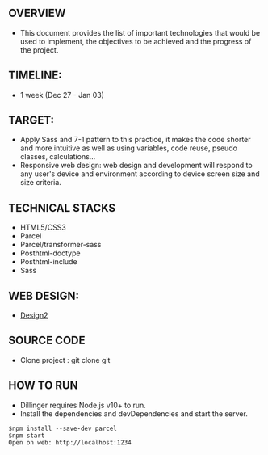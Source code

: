 ## OVERVIEW

- This document provides the list of important technologies that would be used to implement, the objectives to be achieved and the progress of the project.

## TIMELINE:

- 1 week (Dec 27 - Jan 03)

## TARGET:

- Apply Sass and 7-1 pattern to this practice, it makes the code shorter and more intuitive as well as using variables, code reuse, pseudo classes, calculations...
- Responsive web design: web design and development will respond to any user's device and environment according to device screen size and size criteria.

## TECHNICAL STACKS

- HTML5/CSS3
- Parcel
- Parcel/transformer-sass
- Posthtml-doctype
- Posthtml-include
- Sass

## WEB DESIGN:

- [Design2](<https://www.figma.com/file/JhGap6vIL5l8t4hz5OF6sz/Hofmann-UI-Kit---Page-Templates-(Copy)-(Copy)?t=MDRqpUL7jeS2GFzy-0>)

## SOURCE CODE

- Clone project : git clone git

## HOW TO RUN

- Dillinger requires Node.js v10+ to run.
- Install the dependencies and devDependencies and start the server.

```
$npm install --save-dev parcel
$npm start
Open on web: http://localhost:1234
```
